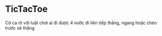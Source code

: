 # TicTacToe

Cờ ca rô với luật chơi ai đi được 4 nước đi liên tiếp thẳng, ngang hoặc chéo trước sẽ thắng
